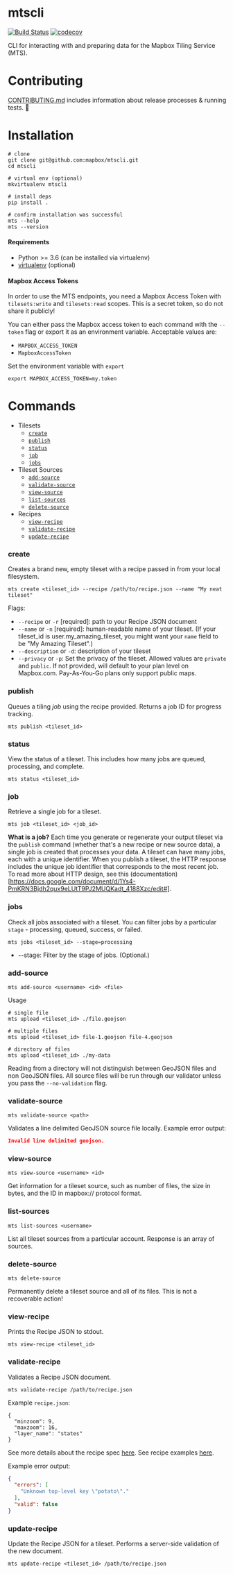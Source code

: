 # mtscli

[![Build Status](https://travis-ci.com/mapbox/mtscli.svg?token=wqR3RcWUEprcQ1ttsgiP&branch=master)](https://travis-ci.com/mapbox/mtscli) [![codecov](https://codecov.io/gh/mapbox/mtscli/branch/master/graph/badge.svg?token=YBTKyc2o3j)](https://codecov.io/gh/mapbox/mtscli)

CLI for interacting with and preparing data for the Mapbox Tiling Service (MTS).

# Contributing

[CONTRIBUTING.md](/CONTRIBUTING.md) includes information about release processes & running tests. :raised_hands:

# Installation

```shell
# clone
git clone git@github.com:mapbox/mtscli.git
cd mtscli

# virtual env (optional)
mkvirtualenv mtscli

# install deps
pip install .

# confirm installation was successful
mts --help
mts --version
```

#### Requirements

- Python >= 3.6 (can be installed via virtualenv)
- [virtualenv](https://virtualenv.pypa.io/) (optional)

#### Mapbox Access Tokens

In order to use the MTS endpoints, you need a Mapbox Access Token with `tilesets:write` and `tilesets:read` scopes. This is a secret token, so do not share it publicly!

You can either pass the Mapbox access token to each command with the `--token` flag or export it as an environment variable. Acceptable values are:

* `MAPBOX_ACCESS_TOKEN`
* `MapboxAccessToken`

Set the environment variable with `export`
```
export MAPBOX_ACCESS_TOKEN=my.token
```

# Commands

* Tilesets
  * [`create`](#create)
  * [`publish`](#publish)
  * [`status`](#status)
  * [`job`](#job)
  * [`jobs`](#jobs)
* Tileset Sources
  * [`add-source`](#add-source)
  * [`validate-source`](#validate-source)
  * [`view-source`](#view-source)
  * [`list-sources`](#list-source)
  * [`delete-source`](#delete-source)
* Recipes
  * [`view-recipe`](#view-recipe)
  * [`validate-recipe`](#validate-recipe)
  * [`update-recipe`](#update-recipe)

### create

Creates a brand new, empty tileset with a recipe passed in from your local filesystem.

```shell
mts create <tileset_id> --recipe /path/to/recipe.json --name "My neat tileset"
```

Flags:

* `--recipe` or `-r` [required]: path to your Recipe JSON document
* `--name` or `-n` [required]: human-readable name of your tileset. (If your tileset_id is user.my_amazing_tileset, you might want your `name` field to be "My Amazing Tileset".)
* `--description` or `-d`: description of your tileset
* `--privacy` or `-p`: Set the privacy of the tileset. Allowed values are `private` and `public`. If not provided, will default to your plan level on Mapbox.com. Pay-As-You-Go plans only support public maps.

### publish

Queues a tiling _job_ using the recipe provided. Returns a job ID for progress tracking.

```
mts publish <tileset_id>
```

### status

View the status of a tileset. This includes how many jobs are queued, processing, and complete.

```
mts status <tileset_id>
```

### job

Retrieve a single job for a tileset.

```shell
mts job <tileset_id> <job_id>
```

**What is a job?** Each time you generate or regenerate your output tileset via the `publish` command (whether that's a new recipe or new source data), a single job is created that processes your data. A tileset can have many jobs, each with a unique identifier. When you publish a tileset, the HTTP response includes the unique job identifier that corresponds to the most recent job. To read more about HTTP design, see this (documentation)[https://docs.google.com/document/d/1Ys4-PmKRN3Bjdh2qux9eLUtT9PJ2MUQKadt_4188Xzc/edit#].

### jobs

Check all jobs associated with a tileset. You can filter jobs by a particular `stage` - processing, queued, success, or failed.


```shell
mts jobs <tileset_id> --stage=processing
```

- --stage: Filter by the stage of jobs. (Optional.)

### add-source

```
mts add-source <username> <id> <file>
```

Usage

```shell
# single file
mts upload <tileset_id> ./file.geojson

# multiple files
mts upload <tileset_id> file-1.geojson file-4.geojson

# directory of files
mts upload <tileset_id> ./my-data
```

Reading from a directory will not distinguish between GeoJSON files and non GeoJSON files. All source files will be run through our validator unless you pass the `--no-validation` flag.

### validate-source

```shell
mts validate-source <path>
```

Validates a line delimited GeoJSON source file locally. Example error output:

```JSON
Invalid line delimited geojson.
```

### view-source

```
mts view-source <username> <id>
```

Get information for a tileset source, such as number of files, the size in bytes, and the ID in mapbox:// protocol format.

### list-sources

```
mts list-sources <username>
```

List all tileset sources from a particular account. Response is an array of sources.

### delete-source

```
mts delete-source
```

Permanently delete a tileset source and all of its files. This is not a recoverable action!

### view-recipe

Prints the Recipe JSON to stdout.

```shell
mts view-recipe <tileset_id>
```

### validate-recipe

Validates a Recipe JSON document.

```shell
mts validate-recipe /path/to/recipe.json
```

Example `recipe.json`:
```
{
  "minzoom": 9,
  "maxzoom": 16,
  "layer_name": "states"
}
```
See more details about the recipe spec [here](https://docs.google.com/document/d/1GA2QLmxX6b6rMoOKVHbg1EOd6miLOhD28DyOWf361d0/edit#heading=h.2zs0vdp63wzk).
See recipe examples [here](https://docs.google.com/document/d/1Vs1F5rGRu-VwTULrL0Ie6EKNq9r_eIf0LFOujYKRbEY/edit).

Example error output:

```JSON
{
  "errors": [
    "Unknown top-level key \"potato\"."
  ],
  "valid": false
}
```

### update-recipe

Update the Recipe JSON for a tileset. Performs a server-side validation of the new document.

```shell
mts update-recipe <tileset_id> /path/to/recipe.json
```
